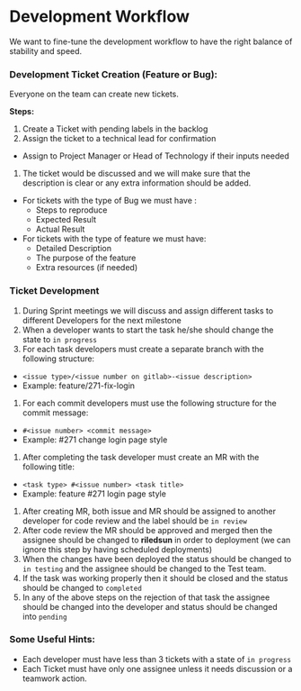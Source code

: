 # Development Workflow

We want to fine-tune the development workflow to have the right balance of stability and speed.

###  Development Ticket Creation \(Feature or Bug\):

Everyone on the team can create new tickets.

**Steps:**

1. Create a Ticket with pending labels in the backlog
2. Assign the ticket to a technical lead for confirmation

* Assign to Project Manager or Head of Technology if their inputs needed

1. The ticket would be discussed and we will make sure that the description is clear or any extra information should be added.

* For tickets with the type of Bug we must have :
  * Steps to reproduce
  * Expected Result
  * Actual Result
* For tickets with the type of feature we must have:
  * Detailed Description
  * The purpose of the feature
  * Extra resources \(if needed\)

###  Ticket Development

1. During Sprint meetings we will discuss and assign different tasks to different Developers for the next milestone
2. When a developer wants to start the task he/she should change the state to `in progress`
3. For each task developers must create a separate branch with the following structure:

* `<issue type>/<issue number on gitlab>-<issue description>`
* Example: feature/271-fix-login

1. For each commit developers must use the following structure for the commit message:

* `#<issue number> <commit message>`
* Example: \#271 change login page style

1. After completing the task developer must create an MR with the following title:

* `<task type> #<issue number> <task title>`
* Example: feature \#271 login page style

1. After creating MR, both issue and MR should be assigned to another developer for code review and the label should be `in review`
2. After code review the MR should be approved and merged then the assignee should be changed to **riledsun** in order to deployment \(we can ignore this step by having scheduled deployments\)
3. When the changes have been deployed the status should be changed to `in testing` and the assignee should be changed to the Test team.
4. If the task was working properly then it should be closed and the status should be changed to `completed`
5. In any of the above steps on the rejection of that task the assignee should be changed into the developer and status should be changed into `pending`

###  Some Useful Hints:

* Each developer must have less than 3 tickets with a state of `in progress`
* Each Ticket must have only one assignee unless it needs discussion or a teamwork action.

